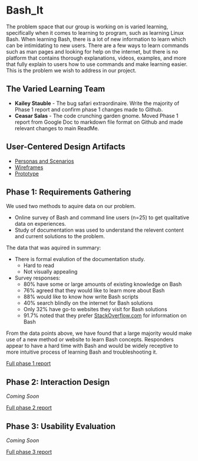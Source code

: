 # Bash_It

The problem space that our group is working on is varied learning, specifically when it comes to learning to program, such as learning Linux Bash. When learning Bash, there is a lot of new information to learn which can be intimidating to new users. There are a few ways to learn commands such as man pages and looking for help on the internet, but there is no platform that contains thorough explanations, videos, examples, and more that fully explain to users how to use commands and make learning easier. This is the problem we wish to address in our project. 

## The Varied Learning Team 

* **Kailey Stauble** - The bug safari extraordinaire. Write the majority of Phase 1 report and confirm phase 1 changes made to Github.  
* **Ceasar Salas** - The code crunching garden gnome. Moved Phase 1 report from Google Doc to markdown file format on Github and made relevant changes to main ReadMe.

## User-Centered Design Artifacts

* [Personas and Scenarios](personas-scenarios.md)
* [Wireframes](#)
* [Prototype](#)

## Phase 1: Requirements Gathering

We used two methods to aquire data on our problem.  
* Online survey of Bash and command line users (n=25) to get qualitative data on experiences.
* Study of documentation was used to understand the relevent content and current solutions to the problem.<br>  

The data that was aquired in summary:
* There is formal evalution of the documentation study. 
  * Hard to read
  * Not visually appealing 
* Survey responses:
  * 80% have some or large amounts of existing knowledge on Bash
  * 76% agreed that they would like to learn more about Bash
  * 88% would like to know how write Bash scripts
  * 40% search blindly on the internet for Bash solutions
  * Only 32% have go-to websites they visit for Bash solutions
  * 91.7% noted that they prefer [StackOverflow.com](https://stackoverflow.com/) for information on Bash<br>

From the data points above, we have found that a large majority would make use of a new method or website to learn Bash concepts. Responders appear to have a hard time with Bash and would be widely receptive to more intuitive process of learning Bash and troubleshooting it. 

[Full phase 1 report](phase1/)

## Phase 2: Interaction Design

*Coming Soon*

[Full phase 2 report](phase2/)

## Phase 3: Usability Evaluation

*Coming Soon*

[Full phase 3 report](phase3/)
